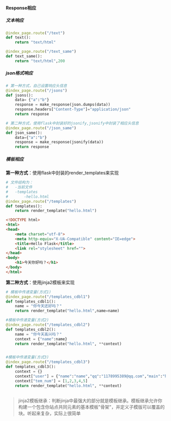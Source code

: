 #### Response相应
##### 文本响应
```python
@index_page.route("/text")
def text():
	return "text/html"

@index_page.route("/text_same")
def text_same():
	return "text/html",200
```
##### json格式响应
```python
# 第一种方式，自己设置响应头信息
@index_page.route("/jsons")
def jsons():
	data= {"a":"b"}
	response = make_response(json.dumps(data))
	response.headers["Content-Type"]="application/json"
	return response

# 第二种方式，使用flask中封装好的jsonify,jsonify中封装了相应头信息
@index_page.route("/json_same")
def json_same():
	data={"a":"b"}
	response = make_response(jsonify(data))
	return response
```
##### 模板相应
**第一种方式**：使用flask中封装的render_templates来实现
```python
# 文件结构为：
# 	-当前文件
# 	-templates
# 		-hello.html
@index_page.route("/templates")
def templates():
	return render_template("hello.html")
```
```html
<!DOCTYPE html>
<html>
<head>
	<meta charset="utf-8">
	<meta http-equiv="X-UA-Compatible" content="IE=edge">
	<title>Hello Flask</title>
	<link rel="stylesheet" href="">
</head>
<body>
	<h1>今天你好吗？</h1>
</body>
</html>
```
**第二种方式**：使用jinja2模板来实现
```python
# 模板中传递变量(方式1)
@index_page.route("/templates_cdbl1")
def templates_cdbl1():
	name = "你今天还好吗？"
	return render_template("hello.html",name=name)

#模板中传递变量(方式2)
@index_page.route("/templates_cdbl2")
def templates_cdbl2():
	name = "你今天高兴吗？"
	context = {"name":name}
	return render_template("hello.html", **context)


#模板中传递变量(方式3)
@index_page.route("/templates_cdbl3")
def templates_cdbl3():
	context = {}
	context["user"] = {"name":"name","qq":"1178995389@qq.com","main":"https://www.cnblogs.com/qianchuan/"}
	context["tem_num"] = [1,2,3,4,5]
	return render_template("hello.html", **context)
```
```html
```
> jinja2模板继承：判断jinja中最强大的部分就是模板继承。模板继承允许你构建一个包含你站点共同元素的基本模板"骨架"，并定义子模版可以覆盖的块。听起来复杂，实际上很简单